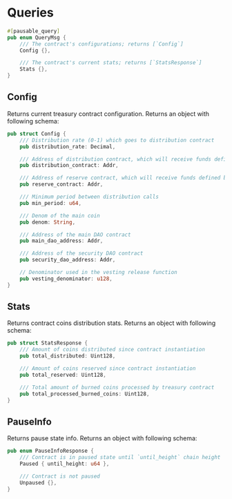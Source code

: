 # Queries

```rust
#[pausable_query]
pub enum QueryMsg {
    /// The contract's configurations; returns [`Config`]
    Config {},

    /// The contract's current stats; returns [`StatsResponse`]
    Stats {},
}
```

## Config

Returns current treasury contract configuration. Returns an object with following schema:


```rust
pub struct Config {
    /// Distribution rate (0-1) which goes to distribution contract
    pub distribution_rate: Decimal,

    /// Address of distribution contract, which will receive funds defined but distribution_rate %
    pub distribution_contract: Addr,

    /// Address of reserve contract, which will receive funds defined by 100-distribution_rate %
    pub reserve_contract: Addr,

    /// Minimum period between distribution calls
    pub min_period: u64,

    /// Denom of the main coin
    pub denom: String,

    /// Address of the main DAO contract
    pub main_dao_address: Addr,

    /// Address of the security DAO contract
    pub security_dao_address: Addr,

    // Denominator used in the vesting release function
    pub vesting_denominator: u128,
}
```

## Stats

Returns contract coins distribution stats. Returns an object with following schema:

```rust
pub struct StatsResponse {
    /// Amount of coins distributed since contract instantiation
    pub total_distributed: Uint128,

    /// Amount of coins reserved since contract instantiation
    pub total_reserved: Uint128,

    /// Total amount of burned coins processed by treasury contract
    pub total_processed_burned_coins: Uint128,
}
```

## PauseInfo

Returns pause state info. Returns an object with following schema:

```rust
pub enum PauseInfoResponse {
    /// Contract is in paused state until `until_height` chain height
    Paused { until_height: u64 },

    /// Contract is not paused
    Unpaused {},
}

```
